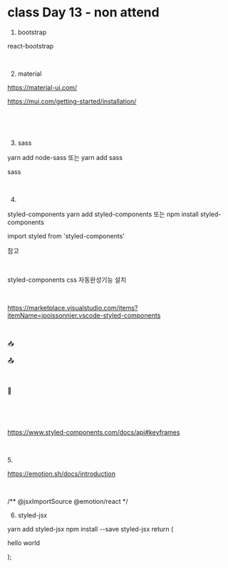 # class Day 13 - non attend

1. bootstrap

react-bootstrap

​

2. material

https://material-ui.com/

https://mui.com/getting-started/installation/

​

​

3. sass

﻿yarn add node-sass 또는 yarn add sass
​

sass

​

4.

﻿styled-components
yarn add styled-components 또는 npm install styled-components​

import styled from 'styled-components'﻿
​

참고

​

styled-components css 자동완성기능 설치

​

https://marketplace.visualstudio.com/items?itemName=jpoissonnier.vscode-styled-components

​

​📥 

📤

​

🎩

​

​

​https://www.styled-components.com/docs/api#keyframes

​

​5.

https://emotion.sh/docs/introduction

​

/** @jsxImportSource @emotion/react */
​

6. styled-jsx

yarn add styled-jsx
npm install --save styled-jsx
return (
    <div>
      <p>hello world</p>
      <style jsx>{`
        p {
          color: green;
        }
      `}</style>
    </div>
  );
​
